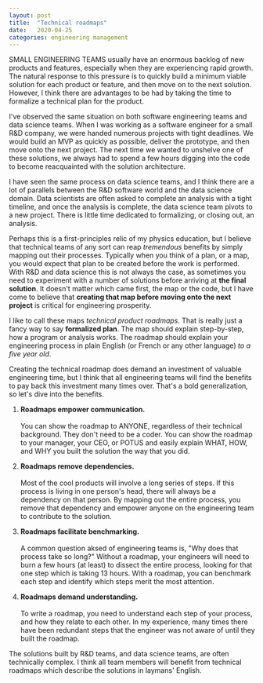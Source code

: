 ```yaml
---
layout: post
title:  "Technical roadmaps"
date:   2020-04-25
categories: engineering management
---
```

SMALL ENGINEERING TEAMS usually have an enormous backlog of new products and features, especially when they are experiencing rapid growth. The natural response to this pressure is to quickly build a minimum viable solution for each product or feature, and then move on to the next solution. However, I think there are advantages to be had by taking the time to formalize a technical plan for the product.

I've observed the same situation on both software engineering teams and data science teams. When I was working as a software engineer for a small R&D company, we were handed numerous projects with tight deadlines. We would build an MVP as quickly as possible, deliver the prototype, and then move onto the next project. The next time we wanted to unshelve one of these solutions, we always had to spend a few hours digging into the code to become reacquainted with the solution architecture.

I have seen the same process on data science teams, and I think there are a lot of parallels between the R&D software world and the data science domain. Data scientists are often asked to complete an analysis with a tight timeline, and once the analysis is complete, the data science team pivots to a new project. There is little time dedicated to formalizing, or closing out, an analysis.

Perhaps this is a first-principles relic of my physics education, but I believe that technical teams of any sort can reap *tremendous* benefits by simply mapping out their processes. Typically when you think of a plan, or a map, you would expect that plan to be created before the work is performed. With R&D and data science this is not always the case, as sometimes you need to experiment with a number of solutions before arriving at **the final solution**. It doesn't matter which came first, the map or the code, but I have come to believe that **creating that map before moving onto the next project** is critical for engineering prosperity.

I like to call these maps *technical product roadmaps*. That is really just a fancy way to say **formalized plan**. The map should explain step-by-step, how a program or analysis works. The roadmap should explain your engineering process in plain English (or French or any other language) *to a five year old*.

Creating the technical roadmap does demand an investment of valuable engineering time, but I think that all engineering teams will find the benefits to pay back this investment many times over. That's a bold generalization, so let's dive into the benefits.

1. **Roadmaps empower communication.**
<br><br>You can show the roadmap to ANYONE, regardless of their technical background. They don't need to be a coder. You can show the roadmap to your manager, your CEO, or POTUS and easily explain WHAT, HOW, and WHY you built the solution the way that you did.

2. **Roadmaps remove dependencies.**
<br><br>Most of the cool products will involve a long series of steps. If this process is living in one person's head, there will always be a dependency on that person. By mapping out the entire process, you remove that dependency and empower anyone on the engineering team to contribute to the solution.

3. **Roadmaps facilitate benchmarking.**
<br><br>A common question aksed of engineering teams is, "Why does that process take so long?" Without a roadmap, your engineers will need to burn a few hours (at least) to dissect the entire process, looking for that one step which is taking 13 hours. With a roadmap, you can benchmark each step and identify which steps merit the most attention.

4. **Roadmaps demand understanding.**
<br><br>To write a roadmap, you need to understand each step of your process, and how they relate to each other. In my experience, many times there have been redundant steps that the engineer was not aware of until they built the roadmap.

The solutions built by R&D teams, and data science teams, are often technically complex. I think all team members will benefit from technical roadmaps which describe the solutions in laymans' English.